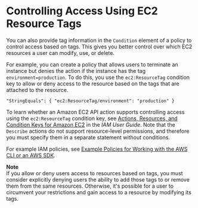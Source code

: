 # Controlling Access Using EC2 Resource Tags<a name="control-access-with-tags"></a>

You can also provide tag information in the `Condition` element of a policy to control access based on tags\. This gives you better control over which EC2 resources a user can modify, use, or delete\.

For example, you can create a policy that allows users to terminate an instance but denies the action if the instance has the tag `environment=production`\. To do this, you use the `ec2:ResourceTag` condition key to allow or deny access to the resource based on the tags that are attached to the resource\. 

```
"StringEquals": { "ec2:ResourceTag/environment": "production" }
```

To learn whether an Amazon EC2 API action supports controlling access using the `ec2:ResourceTag` condition key, see [Actions, Resources, and Condition Keys for Amazon EC2](https://docs.aws.amazon.com/IAM/latest/UserGuide/list_amazonec2.html) in the *IAM User Guide*\. Note that the `Describe` actions do not support resource\-level permissions, and therefore you must specify them in a separate statement without conditions\. 

For example IAM policies, see [Example Policies for Working with the AWS CLI or an AWS SDK](ExamplePolicies_EC2.md)\. 

**Note**  
If you allow or deny users access to resources based on tags, you must consider explicitly denying users the ability to add those tags to or remove them from the same resources\. Otherwise, it's possible for a user to circumvent your restrictions and gain access to a resource by modifying its tags\. 